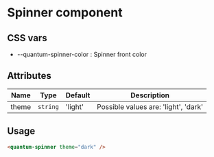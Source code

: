# Spinner component
 
## CSS vars
 
- --quantum-spinner-color : Spinner front color
 
## Attributes

| Name | Type | Default | Description |
|------|------|---------|-------------|
| theme | `string` | 'light' | Possible values are: 'light', 'dark' |

## Usage

```html
<quantum-spinner theme="dark" />
```